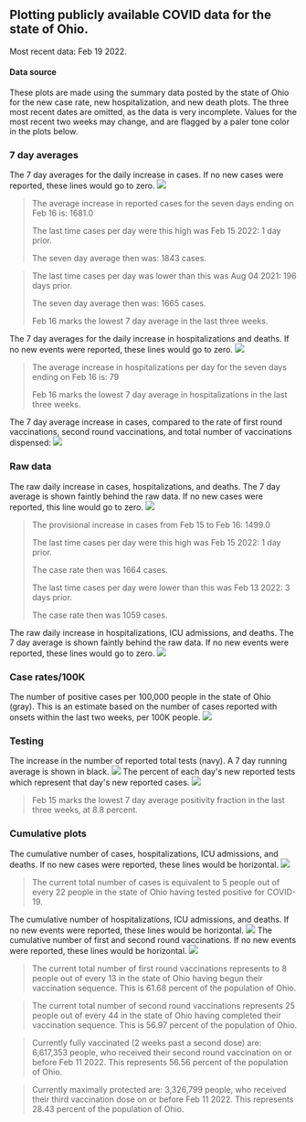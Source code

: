## Plotting publicly available COVID data for the state of Ohio. 

Most recent data: Feb 19 2022. 

#### Data source
These plots are made using the summary data posted by the state of Ohio for the new case rate,
    new hospitalization, and new death plots. The three most recent dates are omitted, as the data is very incomplete. Values for the most recent two weeks may change, and are flagged by a paler tone color in the plots below. 

### 7 day averages
The 7 day averages for the daily increase in cases. If no new cases were reported, these lines would go to zero.
![](7dayaverage_cases.png)

>The average increase in reported cases for the seven days ending on Feb 16 is: 1681.0
>
>The last time cases per day were this high was Feb 15 2022: 1 day prior.
>
>The seven day average then was: 1843 cases.

>
>The last time cases per day was lower than this was Aug 04 2021: 196 days prior.
>
>The seven day average then was: 1665 cases.
>
>Feb 16 marks the lowest 7 day average in the last three weeks.

The 7 day averages for the daily increase in hospitalizations and deaths. If no new events were reported, these lines would go to zero.
![](7dayaverage_hospital.png)

>The average increase in hospitalizations per day for the seven days ending on Feb 16 is: 79
>
>Feb 16 marks the lowest 7 day average in hospitalizations in the last three weeks.

The 7 day average increase in cases, compared to the rate of first round vaccinations, second round vaccinations, and total number of vaccinations dispensed:
![](DailyVaccinationsCases.png)

### Raw data
The raw daily increase in cases, hospitalizations, and deaths. The 7 day average is shown faintly behind the raw data. If no new cases were reported, this line would go to zero.
![](DailyCases.png)

>The provisional increase in cases from Feb 15 to Feb 16: 1499.0 
>
>The last time cases per day were this high was Feb 15 2022: 1 day prior. 
>
>The case rate then was 1664 cases.
>
>The last time cases per day were lower than this was Feb 13 2022: 3 days prior. 
>
>The case rate then was 1059 cases.

The raw daily increase in hospitalizations, ICU admissions, and deaths. The 7 day average is shown faintly behind the raw data. If no new events were reported, these lines would go to zero.
![](DailyHospitalizations.png)

### Case rates/100K 

The number of positive cases per 100,000 people in the state of Ohio (gray). This is an estimate based on the number of cases reported with onsets within the last two weeks, per 100K people.
![](7dayaverage_rate.png)
### Testing

The increase in the number of reported total tests (navy). A 7 day running average is shown in black.
![](DailyTests.png)
The percent of each day's new reported tests which represent that day's new reported cases.
![](percentpositive_tests.png)

>Feb 15 marks the lowest 7 day average positivity fraction in the last three weeks, at 8.8 percent.

### Cumulative plots
The cumulative number of cases, hospitalizations, ICU admissions, and deaths. If no new cases were reported, these lines would be horizontal.
![](Cases.png)

>The current total number of cases is equivalent to 5 people out of every 22 people in the state of Ohio having tested positive for COVID-19.

The cumulative number of hospitalizations, ICU admissions, and deaths. If no new events were reported, these lines would be horizontal.
![](Hospitalizations.png)
The cumulative number of first and second round vaccinations. If no new events were reported, these lines would be horizontal.
![](Vaccinations.png)

>The current total number of first round vaccinations represents to 8 people out of every 13 in the state of Ohio having begun their vaccination sequence.
>This is 61.68 percent of the population of Ohio.

>The current total number of second round vaccinations represents 25 people out of every 44 in the state of Ohio having completed their vaccination sequence.
>This is 56.97 percent of the population of Ohio.

>Currently fully vaccinated (2 weeks past a second dose) are: 6,617,353 people, who received their second round vaccination on or before Feb 11 2022.
>This represents 56.56 percent of the population of Ohio.

>Currently maximally protected are: 3,326,799 people, who received their third vaccination dose on or before Feb 11 2022.
>This represents 28.43 percent of the population of Ohio.

